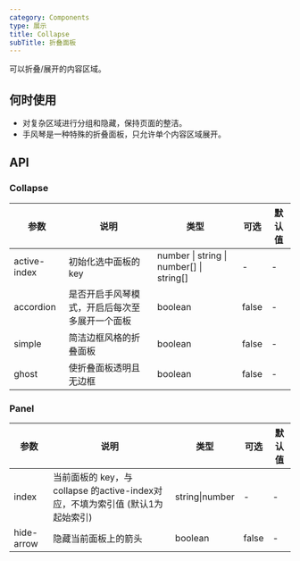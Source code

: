 ```yaml
---
category: Components
type: 展示
title: Collapse  
subTitle: 折叠面板
---
```


可以折叠/展开的内容区域。
## 何时使用
- 对复杂区域进行分组和隐藏，保持页面的整洁。
- 手风琴是一种特殊的折叠面板，只允许单个内容区域展开。

## API
### Collapse
| 参数         | 说明                                           | 类型             | 可选  | 默认值 |
| ------------ | ---------------------------------------------- | ---------------- | ----- | ------ |
| active-index | 初始化选中面板的 key                           | number \| string \| number[] \| string[] | -     | -      |
| accordion    | 是否开启手风琴模式，开启后每次至多展开一个面板 | boolean          | false | -      |
| simple       | 简洁边框风格的折叠面板                         | boolean          | false | -      |
| ghost        | 使折叠面板透明且无边框                         | boolean          | false | -      |

### Panel
| 参数       | 说明                                                         | 类型           | 可选  | 默认值 |
| ---------- | ------------------------------------------------------------ | -------------- | ----- | ------ |
| index      | 当前面板的 key，与 collapse 的active-index对应，不填为索引值 (默认1为起始索引) | string\|number | -     | -      |
| hide-arrow | 隐藏当前面板上的箭头                                         | boolean        | false | -      |
